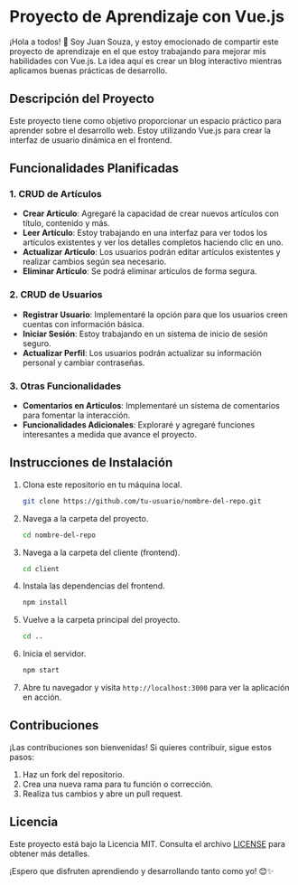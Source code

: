 # Proyecto de Aprendizaje con Vue.js

¡Hola a todos! 👋 Soy Juan Souza, y estoy emocionado de compartir este proyecto de aprendizaje en el que estoy trabajando para mejorar mis habilidades con Vue.js. La idea aquí es crear un blog interactivo mientras aplicamos buenas prácticas de desarrollo.

## Descripción del Proyecto

Este proyecto tiene como objetivo proporcionar un espacio práctico para aprender sobre el desarrollo web. Estoy utilizando Vue.js para crear la interfaz de usuario dinámica en el frontend.

## Funcionalidades Planificadas

### 1. CRUD de Artículos
   - **Crear Artículo**: Agregaré la capacidad de crear nuevos artículos con título, contenido y más.
   - **Leer Artículo**: Estoy trabajando en una interfaz para ver todos los artículos existentes y ver los detalles completos haciendo clic en uno.
   - **Actualizar Artículo**: Los usuarios podrán editar artículos existentes y realizar cambios según sea necesario.
   - **Eliminar Artículo**: Se podrá eliminar artículos de forma segura.

### 2. CRUD de Usuarios
   - **Registrar Usuario**: Implementaré la opción para que los usuarios creen cuentas con información básica.
   - **Iniciar Sesión**: Estoy trabajando en un sistema de inicio de sesión seguro.
   - **Actualizar Perfil**: Los usuarios podrán actualizar su información personal y cambiar contraseñas.

### 3. Otras Funcionalidades
   - **Comentarios en Artículos**: Implementaré un sistema de comentarios para fomentar la interacción.
   - **Funcionalidades Adicionales**: Exploraré y agregaré funciones interesantes a medida que avance el proyecto.

## Instrucciones de Instalación

1. Clona este repositorio en tu máquina local.
    ```bash
    git clone https://github.com/tu-usuario/nombre-del-repo.git
    ```

2. Navega a la carpeta del proyecto.
    ```bash
    cd nombre-del-repo
    ```

3. Navega a la carpeta del cliente (frontend).
    ```bash
    cd client
    ```

4. Instala las dependencias del frontend.
    ```bash
    npm install
    ```

5. Vuelve a la carpeta principal del proyecto.
    ```bash
    cd ..
    ```

6. Inicia el servidor.
    ```bash
    npm start
    ```

7. Abre tu navegador y visita `http://localhost:3000` para ver la aplicación en acción.

## Contribuciones

¡Las contribuciones son bienvenidas! Si quieres contribuir, sigue estos pasos:
1. Haz un fork del repositorio.
2. Crea una nueva rama para tu función o corrección.
3. Realiza tus cambios y abre un pull request.

## Licencia

Este proyecto está bajo la Licencia MIT. Consulta el archivo [LICENSE](LICENSE) para obtener más detalles.

¡Espero que disfruten aprendiendo y desarrollando tanto como yo! 😊✨
